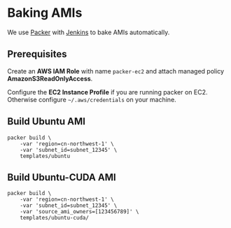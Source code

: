 # Baking AMIs

We use [Packer](https://www.packer.io/) with [Jenkins](https://wiki.jenkins-ci.org/display/JENKINS/Packer+Plugin) to bake AMIs automatically.

## Prerequisites

Create an **AWS IAM Role** with name `packer-ec2` and attach managed policy **AmazonS3ReadOnlyAccess**.

Configure the **EC2 Instance Profile** if you are running packer on EC2. Otherwise configure `~/.aws/credentials` on your machine.

## Build Ubuntu AMI
```shell
packer build \
    -var 'region=cn-northwest-1' \
    -var 'subnet_id=subnet_12345' \
    templates/ubuntu
```
## Build Ubuntu-CUDA AMI
```shell
packer build \
    -var 'region=cn-northwest-1' \
    -var 'subnet_id=subnet_12345' \
    -var 'source_ami_owners=[123456789]' \
    templates/ubuntu-cuda/
```
